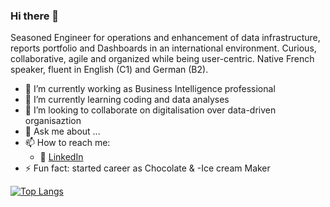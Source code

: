 ### Hi there 👋

Seasoned Engineer for operations and enhancement of data infrastructure, reports portfolio and Dashboards in an international environment. Curious, collaborative, agile and organized while being user-centric. Native French speaker, fluent in English (C1) and German (B2).


- 🔭 I’m currently working as Business Intelligence professional
- 🌱 I’m currently learning coding and data analyses
- 👯 I’m looking to collaborate on digitalisation over data-driven organisaztion
- 💬 Ask me about ...
- 📫 How to reach me:
  - :office: [LinkedIn](https://www.linkedin.com/in/prausis)
- ⚡ Fun fact: started career as Chocolate & -Ice cream Maker

[![Top Langs](https://github-readme-stats.vercel.app/api/top-langs/?username=prausis)](https://github.com/prausis/github-readme-stats)
